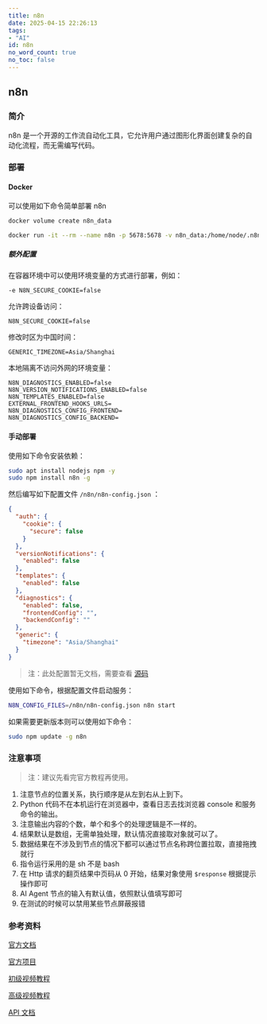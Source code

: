 ```yaml
---
title: n8n
date: 2025-04-15 22:26:13
tags:
- "AI"
id: n8n
no_word_count: true
no_toc: false
---
```


## n8n

### 简介

n8n 是一个开源的工作流自动化工具，它允许用户通过图形化界面创建复杂的自动化流程，而无需编写代码。

### 部署

#### Docker

可以使用如下命令简单部署 n8n

```bash
docker volume create n8n_data

docker run -it --rm --name n8n -p 5678:5678 -v n8n_data:/home/node/.n8n docker.n8n.io/n8nio/n8n
```

##### 额外配置

在容器环境中可以使用环境变量的方式进行部署，例如：

```text
-e N8N_SECURE_COOKIE=false
```

允许跨设备访问：

```text
N8N_SECURE_COOKIE=false
```

修改时区为中国时间：

```text
GENERIC_TIMEZONE=Asia/Shanghai
```

本地隔离不访问外网的环境变量：

```text
N8N_DIAGNOSTICS_ENABLED=false
N8N_VERSION_NOTIFICATIONS_ENABLED=false
N8N_TEMPLATES_ENABLED=false
EXTERNAL_FRONTEND_HOOKS_URLS=
N8N_DIAGNOSTICS_CONFIG_FRONTEND=
N8N_DIAGNOSTICS_CONFIG_BACKEND=
```

#### 手动部署

使用如下命令安装依赖：

```bash
sudo apt install nodejs npm -y 
sudo npm install n8n -g
```

然后编写如下配置文件 `/n8n/n8n-config.json` ：

```json
{
  "auth": {
    "cookie": {
      "secure": false
    }
  },
  "versionNotifications": {
    "enabled": false
  },
  "templates": {
    "enabled": false
  },
  "diagnostics": {
    "enabled": false,
    "frontendConfig": "",
    "backendConfig": ""
  },
  "generic": {
    "timezone": "Asia/Shanghai"
  }
}
```

> 注：此处配置暂无文档，需要查看 [源码](https://github.com/n8n-io/n8n/blob/master/packages/cli/src/config/schema.ts)

使用如下命令，根据配置文件启动服务：

```bash
N8N_CONFIG_FILES=/n8n/n8n-config.json n8n start
```

如果需要更新版本则可以使用如下命令：

```bash
sudo npm update -g n8n
```

### 注意事项

> 注：建议先看完官方教程再使用。

1. 注意节点的位置关系，执行顺序是从左到右从上到下。
2. Python 代码不在本机运行在浏览器中，查看日志去找浏览器 console 和服务命令的输出。
3. 注意输出内容的个数，单个和多个的处理逻辑是不一样的。
4. 结果默认是数组，无需单独处理，默认情况直接取对象就可以了。
5. 数据结果在不涉及到节点的情况下都可以通过节点名称跨位置拉取，直接拖拽就行
6. 指令运行采用的是 sh 不是 bash
7. 在 Http 请求的翻页结果中页码从 0 开始，结果对象使用 `$response` 根据提示操作即可
8. AI Agent 节点的输入有默认值，依照默认值填写即可
9. 在测试的时候可以禁用某些节点屏蔽报错

### 参考资料

[官方文档](https://docs.n8n.io/)

[官方项目](https://github.com/n8n-io/n8n)

[初级视频教程](https://www.youtube.com/playlist?list=PLlET0GsrLUL59YbxstZE71WszP3pVnZfI)

[高级视频教程](https://www.youtube.com/playlist?list=PLlET0GsrLUL5bxmx5c1H1Ms_OtOPYZIEG)

[API 文档](https://docs.n8n.io/api/api-reference/)
